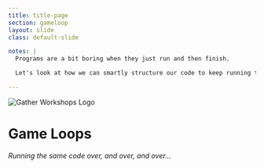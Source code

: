 ```yaml
---
title: title-page
section: gameloop
layout: slide
class: default-slide

notes: |
  Programs are a bit boring when they just run and then finish.

  Let's look at how we can smartly structure our code to keep running the same core task from a reusable piece of code.

---
```


![Gather Workshops Logo](/Building-with-Python/slideshow/images/gw_logo_header.png)

# Game Loops

_Running the same code over, and over, and over..._


